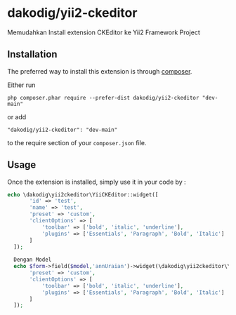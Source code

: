 dakodig/yii2-ckeditor
=====================
Memudahkan Install extension CKEditor ke Yii2 Framework Project

Installation
------------

The preferred way to install this extension is through [composer](https://getcomposer.org/download/).

Either run

```
php composer.phar require --prefer-dist dakodig/yii2-ckeditor "dev-main"
```

or add

```
"dakodig/yii2-ckeditor": "dev-main"
```

to the require section of your `composer.json` file.


Usage
-----

Once the extension is installed, simply use it in your code by  :

```php
echo \dakodig\yii2ckeditor\YiiCKEditor::widget([
       'id' => 'test',
       'name' => 'test',
       'preset' => 'custom',
       'clientOptions' => [
           'toolbar' => ['bold', 'italic', 'underline'],
           'plugins' => ['Essentials', 'Paragraph', 'Bold', 'Italic']
       ]
  ]);
 
  Dengan Model
  echo $form->field($model,'annUraian')->widget(\dakodig\yii2ckeditor\YiiCKEditor::class,[
       'preset' => 'custom',
       'clientOptions' => [
           'toolbar' => ['bold', 'italic', 'underline'],
           'plugins' => ['Essentials', 'Paragraph', 'Bold', 'Italic']
       ]
  ]);
```
